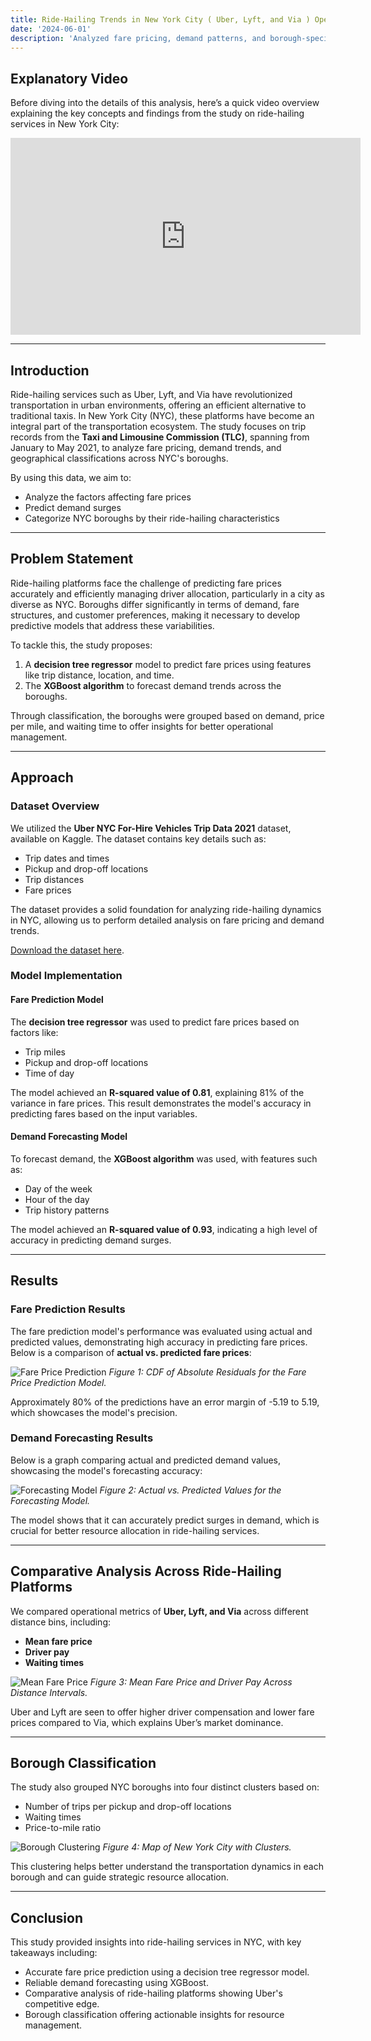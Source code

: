 ```yaml
---
title: Ride-Hailing Trends in New York City ( Uber, Lyft, and Via ) Operations Analysis
date: '2024-06-01'
description: 'Analyzed fare pricing, demand patterns, and borough-specific dynamics of Uber, Lyft, and Via in NYC using trip data from January to May 2021, uncovering insights into the competitive landscape and operational challenges.'
---
```


## Explanatory Video

Before diving into the details of this analysis, here’s a quick video overview explaining the key concepts and findings from the study on ride-hailing services in New York City:

<iframe width="560" height="315" src="https://www.youtube.com/embed/kRVfkAsUO8Y" frameborder="0" allow="accelerometer; autoplay; clipboard-write; encrypted-media; gyroscope; picture-in-picture" allowfullscreen></iframe>

---

## Introduction

Ride-hailing services such as Uber, Lyft, and Via have revolutionized transportation in urban environments, offering an efficient alternative to traditional taxis. In New York City (NYC), these platforms have become an integral part of the transportation ecosystem. The study focuses on trip records from the **Taxi and Limousine Commission (TLC)**, spanning from January to May 2021, to analyze fare pricing, demand trends, and geographical classifications across NYC's boroughs.

By using this data, we aim to:
- Analyze the factors affecting fare prices
- Predict demand surges
- Categorize NYC boroughs by their ride-hailing characteristics

---

## Problem Statement

Ride-hailing platforms face the challenge of predicting fare prices accurately and efficiently managing driver allocation, particularly in a city as diverse as NYC. Boroughs differ significantly in terms of demand, fare structures, and customer preferences, making it necessary to develop predictive models that address these variabilities.

To tackle this, the study proposes:
1. A **decision tree regressor** model to predict fare prices using features like trip distance, location, and time.
2. The **XGBoost algorithm** to forecast demand trends across the boroughs.

Through classification, the boroughs were grouped based on demand, price per mile, and waiting time to offer insights for better operational management.

---

## Approach

### Dataset Overview

We utilized the **Uber NYC For-Hire Vehicles Trip Data 2021** dataset, available on Kaggle. The dataset contains key details such as:
- Trip dates and times
- Pickup and drop-off locations
- Trip distances
- Fare prices

The dataset provides a solid foundation for analyzing ride-hailing dynamics in NYC, allowing us to perform detailed analysis on fare pricing and demand trends.

[Download the dataset here](https://www.kaggle.com/datasets/shuhengmo/uber-nyc-forhire-vehicles-trip-data-2021).

### Model Implementation

#### Fare Prediction Model

The **decision tree regressor** was used to predict fare prices based on factors like:
- Trip miles
- Pickup and drop-off locations
- Time of day

The model achieved an **R-squared value of 0.81**, explaining 81% of the variance in fare prices. This result demonstrates the model's accuracy in predicting fares based on the input variables.

#### Demand Forecasting Model

To forecast demand, the **XGBoost algorithm** was used, with features such as:
- Day of the week
- Hour of the day
- Trip history patterns

The model achieved an **R-squared value of 0.93**, indicating a high level of accuracy in predicting demand surges.

---

## Results

### Fare Prediction Results

The fare prediction model's performance was evaluated using actual and predicted values, demonstrating high accuracy in predicting fare prices. Below is a comparison of **actual vs. predicted fare prices**:

![Fare Price Prediction](./results_regression.png)
*Figure 1: CDF of Absolute Residuals for the Fare Price Prediction Model.*

Approximately 80% of the predictions have an error margin of -5.19 to 5.19, which showcases the model's precision.

### Demand Forecasting Results

Below is a graph comparing actual and predicted demand values, showcasing the model's forecasting accuracy:

![Forecasting Model](./results_forecasting.png)
*Figure 2: Actual vs. Predicted Values for the Forecasting Model.*

The model shows that it can accurately predict surges in demand, which is crucial for better resource allocation in ride-hailing services.

---

## Comparative Analysis Across Ride-Hailing Platforms

We compared operational metrics of **Uber, Lyft, and Via** across different distance bins, including:
- **Mean fare price**
- **Driver pay**
- **Waiting times**

![Mean Fare Price](./driver_pay_fare_price.png)
*Figure 3: Mean Fare Price and Driver Pay Across Distance Intervals.*

Uber and Lyft are seen to offer higher driver compensation and lower fare prices compared to Via, which explains Uber’s market dominance.

---

## Borough Classification

The study also grouped NYC boroughs into four distinct clusters based on:
- Number of trips per pickup and drop-off locations
- Waiting times
- Price-to-mile ratio

![Borough Clustering](./newy_yorkclass.png)
*Figure 4: Map of New York City with Clusters.*

This clustering helps better understand the transportation dynamics in each borough and can guide strategic resource allocation.

---

## Conclusion

This study provided insights into ride-hailing services in NYC, with key takeaways including:
- Accurate fare price prediction using a decision tree regressor model.
- Reliable demand forecasting using XGBoost.
- Comparative analysis of ride-hailing platforms showing Uber's competitive edge.
- Borough classification offering actionable insights for resource management.


